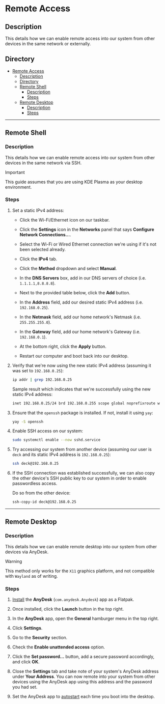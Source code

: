 # Remote Access

## Description

This details how we can enable remote access into our system from other devices in the same network or externally.

## Directory

- [Remote Access](#remote-access)
  - [Description](#description)
  - [Directory](#directory)
  - [Remote Shell](#remote-shell)
    - [Description](#description-1)
    - [Steps](#steps)
  - [Remote Desktop](#remote-desktop)
    - [Description](#description-2)
    - [Steps](#steps-1)

---

## Remote Shell

### Description

This details how we can enable remote access into our system from other devices in the same network via SSH.

> [!IMPORTANT]  
> This guide assumes that you are using KDE Plasma as your desktop environment.

### Steps

1. Set a static IPv4 address:

   - Click the Wi-Fi/Ethernet icon on our taskbar.

   - Click the **Settings** icon in the **Networks** panel that says **Configure Network Connections...**.

   - Select the Wi-Fi or Wired Ethernet connection we're using if it's not been selected already.

   - Click the **IPv4** tab.

   - Click the **Method** dropdown and select **Manual**.

   - In the **DNS Servers** box, add in our DNS servers of choice (i.e. `1.1.1.1,8.8.8.8`).

   - Next to the provided table below, click the **Add** button.

   - In the **Address** field, add our desired static IPv4 address (i.e. `192.168.0.25`).

   - In the **Netmask** field, add our home network's Netmask (i.e. `255.255.255.0`).

   - In the **Gateway** field, add our home network's Gateway (i.e. `192.168.0.1`).

   - At the bottom right, click the **Apply** button.

   - Restart our computer and boot back into our desktop.

2. Verify that we're now using the new static IPv4 address (assuming it was set to `192.168.0.25`):

    ```sh
    ip addr | grep 192.168.0.25
    ```

    Sample result which indicates that we're successfully using the new static IPv4 address:

    ```sh
    inet 192.168.0.25/24 brd 192.168.0.255 scope global noprefixroute wlp4s0
    ```

3. Ensure that the `openssh` package is installed. If not, install it using `yay`:

    ```sh
    yay -S openssh
    ```

4. Enable SSH access on our system:

    ```sh
    sudo systemctl enable --now sshd.service
    ```

5. Try accessing our system from another device (assuming our user is `deck` and its static IPv4 address is `192.168.0.25`):

    ```sh
    ssh deck@192.168.0.25
    ```

6. If the SSH connection was established successfully, we can also copy the other device's SSH public key to our system in order to enable passwordless access.

    Do so from the other device:

    ```sh
    ssh-copy-id deck@192.168.0.25
    ```

---

## Remote Desktop

### Description

This details how we can enable remote desktop into our system from other devices via AnyDesk.

> [!WARNING]  
> This method only works for the `X11` graphics platform, and not compatible with `Wayland` as of writing.

### Steps

1. [Install](flatpak.md#install) the **AnyDesk** (`com.anydesk.Anydesk`) app as a Flatpak.

2. Once installed, click the **Launch** button in the top right.

3. In the **AnyDesk** app, open the **General** hamburger menu in the top right.

4. Click **Settings**.

5.  Go to the **Security** section.

6.  Check the **Enable unattended access** option.

7.  Click the **Set password...** button, add a secure password accordingly, and click **OK**.

8.  Close the **Settings** tab and take note of your system's AnyDesk address under **Your Address**. You can now remote into your system from other devices using the AnyDesk app using this address and the password you had set.

9.  Set the AnyDesk app to [autostart](../topics/autostart.md#add-application-to-autostart) each time you boot into the desktop.

